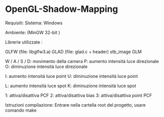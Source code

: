 # OpenGL-Shadow-Mapping
Requisiti:
Sistema: Windows

Ambiente: (MinGW 32-bit )

Librerie utilizzate :

GLFW (file: libglfw3.a)
GLAD (file: glad.c + header)
stb_image
GLM

W / A / S / D: movimento della camera
P: aumento intensità luce direzionale
O: diminuzione intensità luce direzionale

I: aumento intensità luce point
U: diminuzione intensità luce point

L: aumento intensità luce spot
K: diminuzione intensità luce spot

1: attiva/disattiva PCF
2: attiva/disattiva bias
3: attiva/disattiva point PCF

Istruzioni compilazione:
Entrare nella cartella root del progetto, usare comando make 
